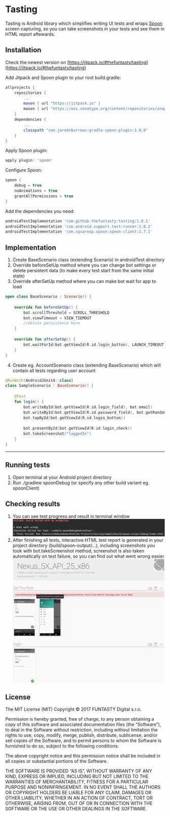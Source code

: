 # Tasting #

Tasting is Android library which simplifies writing UI tests and wraps [Spoon](https://github.com/square/spoon) screen capturing, so you can take screenshots in your tests and see them in HTML report aftewards.


## Installation

Check the newest version on [https://jitpack.io/#thefuntasty/tasting](https://jitpack.io/#thefuntasty/tasting)

Add Jitpack and Spoon plugin to your root build.gradle:

```groovy
allprojects {
    repositories {
        ...
        maven { url "https://jitpack.io" }
        maven { url "https://oss.sonatype.org/content/repositories/snapshots" }
    }
    dependencies {
    	...
    	classpath "com.jaredsburrows:gradle-spoon-plugin:1.0.0"
    }
}
```
Apply Spoon plugin:
```groovy
apply plugin: 'spoon'
```

Configure Spoon:
```groovy
spoon {
    debug = true
    noAnimations = true
    grantAllPermissions = true
}
```

Add the dependencies you need:
```groovy
androidTestImplementation 'com.github.thefuntasty:tasting:1.0.1'
androidTestImplementation 'com.android.support.test:runner:1.0.2'
androidTestImplementation 'com.squareup.spoon:spoon-client:1.7.1'
```

## Implementation
1. Create BaseScenario class (extending Scenario) in androidTest directory
2. Override beforeSetUp method where you can change bot settings or delete persistent data (to make every test start from the same initial state)
3. Override afterSetUp method where you can make bot wait for app to load
```kotlin
open class BaseScenario : Scenario() {

    override fun beforeSetUp() {
        bot.scrollThreshold = SCROLL_THRESHOLD
        bot.viewTimeout = VIEW_TIEMOUT
        //delete persistence here
    }

    override fun afterSetUp() {
        bot.waitForId(bot.getViewId(R.id.login_button), LAUNCH_TIMEOUT)
    }
}
```
4. Create eg. AccountScenario class (extending BaseScenario) which will contain all tests regarding user account
```kotlin
@RunWith(AndroidJUnit4::class)
class SampleScenario : BaseScenario() {

    @Test
    fun login() {
        bot.writeById(bot.getViewId(R.id.login_field), bot.email)
        bot.writeById(bot.getViewId(R.id.password_field), bot.getRandomString(21))
        bot.tapById(bot.getViewId(R.id.login_button))

        bot.presentById(bot.getViewId(R.id.login_check))
        bot.takeScreenshot("loggedIn")
    }
}
```
***

## Running tests

1. Open terminal at your Android project directory
2. Run ./gradlew spoonDebug (or specify any other build variant eg. spoonClient)

## Checking results

1. You can see test progress and result in terminal window
![Terminal Output](pictures/terminal.png)
2. After finishing all tests, interactive HTML test report is generated in your project directory (build/spoon-output/...), including screenshots you took with bot.takeScreenshot method, screenshot is also taken automatically on test failure, so you can find out what went wrong easier
![Test Results](pictures/html.png)

## License

The MIT License (MIT)
Copyright © 2017 FUNTASTY Digital s.r.o.

Permission is hereby granted, free of charge, to any person obtaining a copy of this software and associated documentation files (the “Software”), to deal in the Software without restriction, including without limitation the rights to use, copy, modify, merge, publish, distribute, sublicense, and/or sell copies of the Software, and to permit persons to whom the Software is furnished to do so, subject to the following conditions:

The above copyright notice and this permission notice shall be included in all copies or substantial portions of the Software.

THE SOFTWARE IS PROVIDED “AS IS”, WITHOUT WARRANTY OF ANY KIND, EXPRESS OR IMPLIED, INCLUDING BUT NOT LIMITED TO THE WARRANTIES OF MERCHANTABILITY, FITNESS FOR A PARTICULAR PURPOSE AND NONINFRINGEMENT. IN NO EVENT SHALL THE AUTHORS OR COPYRIGHT HOLDERS BE LIABLE FOR ANY CLAIM, DAMAGES OR OTHER LIABILITY, WHETHER IN AN ACTION OF CONTRACT, TORT OR OTHERWISE, ARISING FROM, OUT OF OR IN CONNECTION WITH THE SOFTWARE OR THE USE OR OTHER DEALINGS IN THE SOFTWARE.
